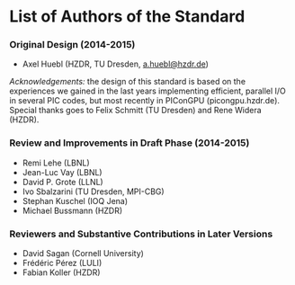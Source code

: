 # List of Authors of the Standard

### Original Design (2014-2015)

- Axel Huebl (HZDR, TU Dresden, a.huebl@hzdr.de)

*Acknowledgements:* the design of this standard is based on the experiences
                    we gained in the last years implementing efficient,
                    parallel I/O in several PIC codes, but most recently
                    in PIConGPU (picongpu.hzdr.de).
                    Special thanks goes to Felix Schmitt (TU Dresden)
                    and Rene Widera (HZDR).


### Review and Improvements in Draft Phase (2014-2015)

- Remi Lehe (LBNL)
- Jean-Luc Vay (LBNL)
- David P. Grote (LLNL)
- Ivo Sbalzarini (TU Dresden, MPI-CBG)
- Stephan Kuschel (IOQ Jena)
- Michael Bussmann (HZDR)


### Reviewers and Substantive Contributions in Later Versions

- David Sagan (Cornell University)
- Frédéric Pérez (LULI)
- Fabian Koller (HZDR)
